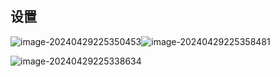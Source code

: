 ## 设置

![image-20240429225350453](./images/image-20240429225350453.png)![image-20240429225358481](./images/image-20240429225358481.png)

![image-20240429225338634](./images/image-20240429225338634.png)